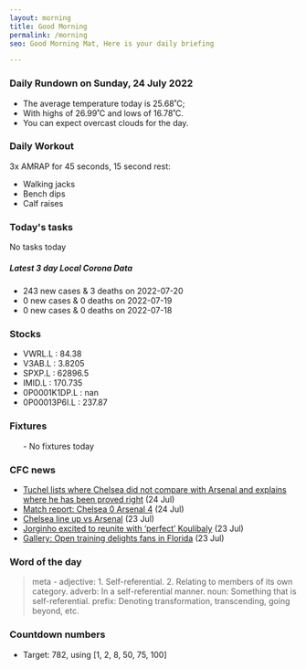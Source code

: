 ```yaml
---
layout: morning
title: Good Morning
permalink: /morning
seo: Good Morning Mat, Here is your daily briefing

---
```


<!-- weather_marker starts -->
### Daily Rundown on Sunday, 24 July 2022

- The average temperature today is 25.68˚C;
- With highs of 26.99˚C and lows of 16.78˚C.
- You can expect overcast clouds for the day.

<!-- weather_marker ends -->

### Daily Workout
<!-- workout_marker starts -->
3x AMRAP for 45 seconds, 15 second rest:

- Walking jacks
- Bench dips
- Calf raises

<!-- workout_marker ends -->

### Today's tasks
<!-- task_marker starts -->
No tasks today
<!-- task_marker ends -->

<!-- c19_marker starts -->
##### Latest 3 day Local Corona Data

- 243 new cases & 3 deaths on 2022-07-20
- 0 new cases & 0 deaths on 2022-07-19
- 0 new cases & 0 deaths on 2022-07-18

<!-- c19_marker ends -->

### Stocks

<!-- stocks_marker starts -->

- VWRL.L : 84.38
- V3AB.L : 3.8205
- SPXP.L : 62896.5
- IMID.L : 170.735
- 0P0001K1DP.L : nan
- 0P00013P6I.L : 237.87

<!-- stocks_marker ends -->

### Fixtures

<!-- sports_marker starts -->

<ul>
- No fixtures today</ul>

<!-- sports_marker ends -->

### CFC news

<!-- cfc_marker starts -->
- [Tuchel lists where Chelsea did not compare with Arsenal and explains where he has been proved right](https://chelseafc.com/en/news/article/tuchel-lists-where-chelsea-did-not-compare-with-arsenal-and-explains-where) (24 Jul)
- [Match report: Chelsea 0 Arsenal 4](https://chelseafc.com/en/news/article/match-report-chelsea-0-arsenal-4) (24 Jul)
- [Chelsea line up vs Arsenal](https://chelseafc.com/en/news/article/chelsea-line-up-vs-arsenal-orlando) (23 Jul)
- [Jorginho excited to reunite with ‘perfect’ Koulibaly](https://chelseafc.com/en/news/article/jorginho-excited-to-reunite-with-perfect-koulibaly) (23 Jul)
- [Gallery: Open training delights fans in Florida](https://chelseafc.com/en/news/article/gallery-open-training-delights-fans-in-florida) (23 Jul)

<!-- cfc_marker ends -->

### Word of the day
<!-- word_marker starts -->

 > meta - adjective: 1. Self-referential. 2. Relating to members of its own category. adverb: In a self-referential manner. noun: Something that is self-referential. prefix: Denoting transformation, transcending, going beyond, etc.

<!-- word_marker ends -->

### Countdown numbers
<!-- game_marker starts -->

- Target: 782, using [1, 2, 8, 50, 75, 100]

<!-- game_marker ends -->